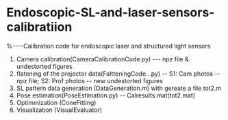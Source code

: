 # Endoscopic-SL-and-laser-sensors-calibratiion
%----Calibration code for endoscopic laser and structured light sensors
1. Camera calibration(CameraCalibrationCode.py) --- npz file & undestorted figures
2. flatening of the projector data(FaltteningCode...py) -- S1: Cam photos -- npz file; S2: Prof photos -- new undestorted figures
3. SL pattern data generation (DataGeneration.m) with gereate a file tot2.m
4. Pose estimation(PoseEstimation.py) -- Calresults.mat(tot2.mat)
5. Optimmization (ConeFitting)
6. Visualization (VisualEvaluator)
